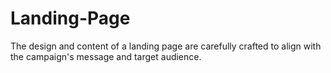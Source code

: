 # Landing-Page
The design and content of a landing page are carefully crafted to align with the campaign's message and target audience.
